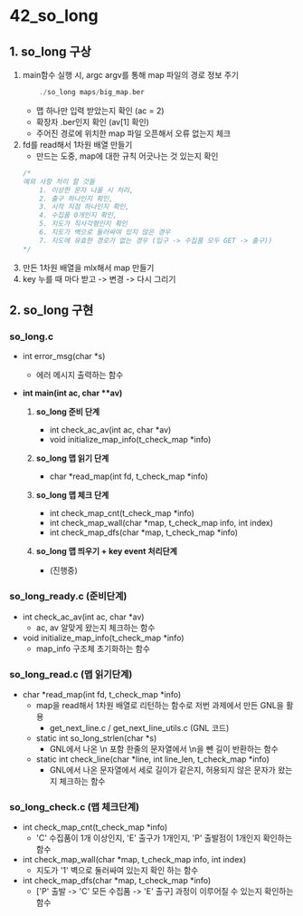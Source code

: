 # 42_so_long

## 1. so_long 구상
1. main함수 실행 시, argc argv를 통해 map 파일의 경로 정보 주기
    ```c
        ./so_long maps/big_map.ber
    ```
    - 맵 하나만 입력 받았는지 확인 (ac = 2)
    - 확장자 .ber인지 확인 (av[1] 확인)
    - 주어진 경로에 위치한 map 파일 오픈해서 오류 없는지 체크
2. fd를 read해서 1차원 배열 만들기
    - 만드는 도중, map에 대한 규칙 어긋나는 것 있는지 확인
    ```c
    /* 
    예외 사항 처리 할 것들
        1. 이상한 문자 나올 시 처리, 
        2. 출구 하나인지 확인, 
        3. 시작 지점 하나인지 확인, 
        4. 수집품 0개인지 확인, 
        5. 지도가 직사각형인지 확인
        6. 지도가 벽으로 둘러싸여 있지 않은 경우 
        7. 지도에 유효한 경로가 없는 경우 (입구 -> 수집품 모두 GET -> 출구)) 
    */
    ```
3. 만든 1차원 배열을 mlx해서 map 만들기
4. key 누를 때 마다 받고 -> 변경 -> 다시 그리기

## 2. so_long 구현

### so_long.c
- int	error_msg(char *s)
    - 에러 메시지 출력하는 함수

- **int	main(int ac, char \*\*av)**
    1. **so_long 준비 단계**
        - int	check_ac_av(int ac, char *av)
        - void	initialize_map_info(t_check_map *info)
    2. **so_long 맵 읽기 단계**
        - char	*read_map(int fd, t_check_map *info)
    3. **so_long 맵 체크 단계**
        - int	check_map_cnt(t_check_map *info)
        - int	check_map_wall(char *map, t_check_map info, int index)
        - int	check_map_dfs(char *map, t_check_map *info)
    
    4. **so_long 맵 띄우기 + key event 처리단계**
        - (진행중)    

### so_long_ready.c (준비단계)
- int	check_ac_av(int ac, char *av)
    - ac, av 알맞게 왔는지 체크하는 함수
- void	initialize_map_info(t_check_map *info)
    - map_info 구조체 초기화하는 함수
### so_long_read.c (맵 읽기단계)
- char	*read_map(int fd, t_check_map *info)
    - map을 read해서 1차원 배열로 리턴하는 함수로 저번 과제에서 만든 GNL을 활용
        - get_next_line.c / get_next_line_utils.c (GNL 코드)
    - static int	so_long_strlen(char *s)
        - GNL에서 나온 \n 포함 한줄의 문자열에서 \n을 뺀 길이 반환하는 함수
    - static int	check_line(char *line, int line_len, t_check_map *info)
        - GNL에서 나온 문자열에서 세로 길이가 같은지, 허용되지 않은 문자가 왔는지 체크하는 함수 
### so_long_check.c (맵 체크단계)
- int	check_map_cnt(t_check_map *info)
    - 'C' 수집품이 1개 이상인지, 'E' 출구가 1개인지, 'P' 출발점이 1개인지 확인하는 함수
- int	check_map_wall(char *map, t_check_map info, int index)
    - 지도가 '1' 벽으로 둘러싸여 있는지 확인 하는 함수
- int	check_map_dfs(char *map, t_check_map *info)
    - ['P' 출발 -> 'C' 모든 수집품  -> 'E' 출구] 과정이 이루어질 수 있는지 확인하는 함수